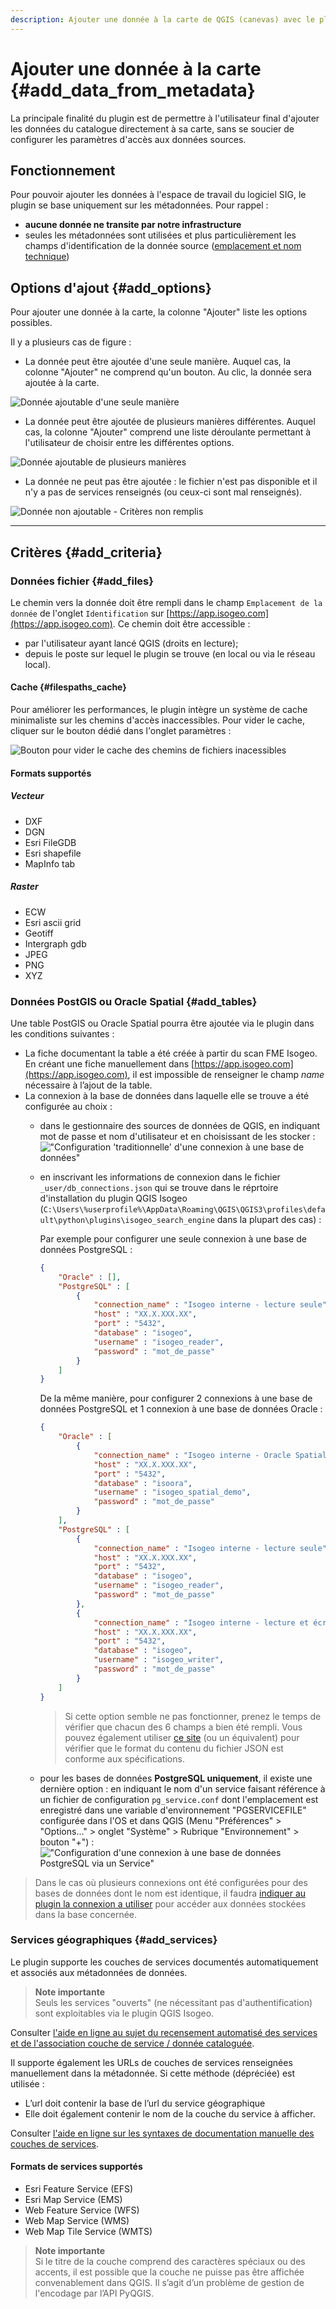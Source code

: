 ```yaml
---
description: Ajouter une donnée à la carte de QGIS (canevas) avec le plugin Isogeo
---
```


# Ajouter une donnée à la carte {#add_data_from_metadata}

La principale finalité du plugin est de permettre à l'utilisateur final d'ajouter les données du catalogue directement à sa carte, sans se soucier de configurer les paramètres d'accès aux données sources.

## Fonctionnement

Pour pouvoir ajouter les données à l'espace de travail du logiciel SIG, le plugin se base uniquement sur les métadonnées. Pour rappel :

* **aucune donnée ne transite par notre infrastructure**
* seules les métadonnées sont utilisées et plus particulièrement les champs d'identification de la donnée source ([emplacement et nom technique](https://help.isogeo.com/admin/fr/features/documentation/md_identification.html#emplacement--nom-de-la-donn%C3%A9e))

## Options d&apos;ajout {#add_options}

Pour ajouter une donnée à la carte, la colonne "Ajouter" liste les options possibles.

Il y a plusieurs cas de figure :

* La donnée peut être ajoutée d'une seule manière. Auquel cas, la colonne "Ajouter" ne comprend qu'un bouton. Au clic, la donnée sera ajoutée à la carte.

![Donn&eacute;e ajoutable d&apos;une seule mani&egrave;re](/assets/search_results_addOk_one_fr.png)

* La donnée peut être ajoutée de plusieurs manières différentes. Auquel cas, la colonne "Ajouter" comprend une liste déroulante permettant à l'utilisateur de choisir entre les différentes options.

![Donnée ajoutable de plusieurs manières](/assets/search_results_add_OK_multi_fr.png)

* La donnée ne peut pas être ajoutée : le fichier n'est pas disponible et il n'y a pas de services renseignés \(ou ceux-ci sont mal renseignés\).

![Donnée non ajoutable - Critères non remplis](/assets/search_results_addNot_fr.png)

---

## Critères {#add_criteria}

### Données fichier {#add_files}

Le chemin vers la donnée doit être rempli dans le champ `Emplacement de la donnée` de l'onglet `Identification` sur [https://app.isogeo.com](https://app.isogeo.com). Ce chemin doit être accessible :

* par l'utilisateur ayant lancé QGIS \(droits en lecture\);
* depuis le poste sur lequel le plugin se trouve \(en local ou via le réseau local\).

#### Cache {#filespaths_cache}

Pour améliorer les performances, le plugin intègre un système de cache minimaliste sur les chemins d'accès inaccessibles. Pour vider le cache, cliquer sur le bouton dédié dans l'onglet paramètres :

![Bouton pour vider le cache des chemins de fichiers inacessibles](/assets/settings_cache_trash_fr.png)

#### Formats supportés

##### Vecteur

* DXF
* DGN
* Esri FileGDB
* Esri shapefile
* MapInfo tab

##### Raster

* ECW
* Esri ascii grid
* Geotiff
* Intergraph gdb
* JPEG
* PNG
* XYZ

### Données PostGIS ou Oracle Spatial {#add_tables}

Une table PostGIS ou Oracle Spatial pourra être ajoutée via le plugin dans les conditions suivantes :

* La fiche documentant la table a été créée à partir du scan FME Isogeo. En créant une fiche manuellement dans [https://app.isogeo.com](https://app.isogeo.com), il est impossible de renseigner le champ _name_ nécessaire à l’ajout de la table.
* La connexion à la base de données dans laquelle elle se trouve a été configurée au choix :
  * dans le gestionnaire des sources de données de QGIS, en indiquant mot de passe et nom d'utilisateur et en choisissant de les stocker :
  !["Configuration 'traditionnelle' d'une connexion à une base de données"](/assets/display_postgis_dbconnection_tradi.png)
  * en inscrivant les informations de connexion dans le fichier `_user/db_connections.json` qui se trouve dans le réprtoire d'installation du plugin QGIS Isogeo (`C:\Users\%userprofile%\AppData\Roaming\QGIS\QGIS3\profiles\default\python\plugins\isogeo_search_engine` dans la plupart des cas) :

    Par exemple pour configurer une seule connexion à une base de données PostgreSQL :

    ```json
    {
        "Oracle" : [],
        "PostgreSQL" : [
            {
                "connection_name" : "Isogeo interne - lecture seule",
                "host" : "XX.X.XXX.XX",
                "port" : "5432", 
                "database" : "isogeo",
                "username" : "isogeo_reader",
                "password" : "mot_de_passe"
            }
        ]
    }
    ```

    De la même manière, pour configurer 2 connexions à une base de données PostgreSQL et 1 connexion à une base de données Oracle :

    ```json
    {
        "Oracle" : [
            {
                "connection_name" : "Isogeo interne - Oracle Spatial démonstration",
                "host" : "XX.X.XXX.XX",
                "port" : "5432", 
                "database" : "isoora",
                "username" : "isogeo_spatial_demo",
                "password" : "mot_de_passe"
            }
        ],
        "PostgreSQL" : [
            {
                "connection_name" : "Isogeo interne - lecture seule",
                "host" : "XX.X.XXX.XX",
                "port" : "5432", 
                "database" : "isogeo",
                "username" : "isogeo_reader",
                "password" : "mot_de_passe"
            },
            {
                "connection_name" : "Isogeo interne - lecture et écriture",
                "host" : "XX.X.XXX.XX",
                "port" : "5432", 
                "database" : "isogeo",
                "username" : "isogeo_writer",
                "password" : "mot_de_passe"
            }
        ]
    }
    ```

    > Si cette option semble ne pas fonctionner, prenez le temps de vérifier que chacun des 6 champs a bien été rempli. Vous pouvez également utiliser [ce site](https://jsonformatter.curiousconcept.com/#) (ou un équivalent) pour vérifier que le format du contenu du fichier JSON est conforme aux spécifications.

  * pour les bases de données **PostgreSQL uniquement**, il existe une dernière option : en indiquant le nom d'un service faisant référence à un fichier de configuration `pg_service.conf` dont l'emplacement est enregistré dans une variable d'environnement "PGSERVICEFILE" configurée dans l'OS et dans QGIS (Menu "Préférences" > "Options..." > onglet "Système" > Rubrique "Environnement" > bouton "+") :
  !["Configuration d'une connexion à une base de données PostgreSQL via un Service"](/assets/display_postgis_dbconnection_service.png)

> Dans le cas où plusieurs connexions ont été configurées pour des bases de données dont le nom est identique, il faudra [indiquer au plugin la connexion a utiliser](/usage/configuration.md#pgdb_connections) pour accéder aux données stockées dans la base concernée.

### Services géographiques {#add_services}

Le plugin supporte les couches de services documentés automatiquement et associés aux métadonnées de données.

> **Note importante**  
> Seuls les services "ouverts" (ne nécessitant pas d'authentification) sont exploitables via le plugin QGIS Isogeo.

Consulter [l'aide en ligne au sujet du recensement automatisé des services et de l'association couche de service / donnée cataloguée](https://help.isogeo.com/admin/fr/features/inventory/md_services/srv_intro.html).

Il supporte également les URLs de couches de services renseignées manuellement dans la métadonnée. Si cette méthode \(dépréciée\) est utilisée :

* L’url doit contenir la base de l’url du service géographique
* Elle doit également contenir le nom de la couche du service à afficher.

Consulter [l'aide en ligne sur les syntaxes de documentation manuelle des couches de services](https://help.isogeo.com/admin/fr/features/publish/webservices.html).

#### Formats de services supportés

* Esri Feature Service \(EFS\)
* Esri Map Service \(EMS\)
* Web Feature Service \(WFS\)
* Web Map Service \(WMS\)
* Web Map Tile Service \(WMTS\)

> **Note importante**  
> Si le titre de la couche comprend des caractères spéciaux ou des accents, il est possible que la couche ne puisse pas être affichée convenablement dans QGIS. Il s’agit d’un problème de gestion de l'encodage par l’API PyQGIS.
